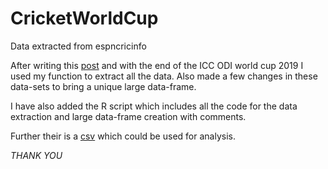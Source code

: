 # CricketWorldCup
Data extracted from espncricinfo

After writing this [post](https://amalan-con-stat.netlify.com/post/webscraping/webscraping/) and with the end of the ICC ODI world cup
2019 I used my function to extract all the data. Also made a few changes in these data-sets to bring a unique large data-frame. 

I have also added the R script which includes all the code for the data extraction and large data-frame creation with comments.

Further their is a [csv](/FinalWorldCupData.csv) which could be used for analysis.

*THANK YOU*
